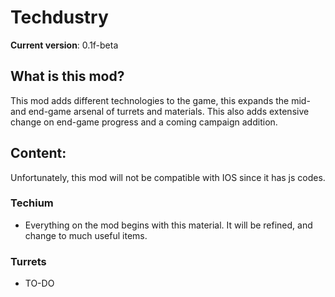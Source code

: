 # Techdustry
__Current version__: 0.1f-beta

## What is this mod?
This mod adds different technologies to the game, this expands the mid- and end-game arsenal of turrets and materials. This also adds extensive change on end-game progress and a coming campaign addition.

## Content:
Unfortunately, this mod will not be compatible with IOS since it has js codes.

### Techium

* Everything on the mod begins with this material. It will be refined, and change to much useful items.

### Turrets

* TO-DO